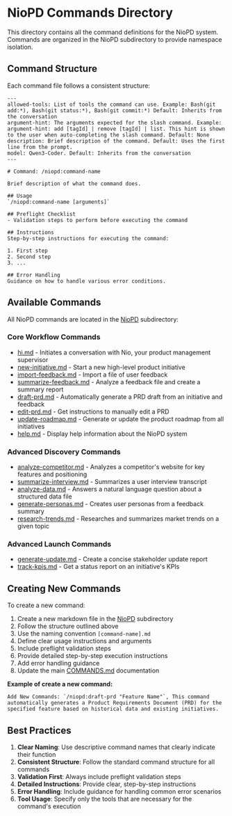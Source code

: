 # NioPD Commands Directory

This directory contains all the command definitions for the NioPD system. Commands are organized in the NioPD subdirectory to provide namespace isolation.

## Command Structure

Each command file follows a consistent structure:

```
---
allowed-tools: List of tools the command can use. Example: Bash(git add:*), Bash(git status:*), Bash(git commit:*) Default: Inherits from the conversation
argument-hint: The arguments expected for the slash command. Example: argument-hint: add [tagId] | remove [tagId] | list. This hint is shown to the user when auto-completing the slash command. Default: None
description: Brief description of the command. Default: Uses the first line from the prompt.
model: Qwen3-Coder. Default: Inherits from the conversation
---

# Command: /niopd:command-name

Brief description of what the command does.

## Usage
`/niopd:command-name [arguments]`

## Preflight Checklist
- Validation steps to perform before executing the command

## Instructions
Step-by-step instructions for executing the command:

1. First step
2. Second step
3. ...

## Error Handling
Guidance on how to handle various error conditions.
```

## Available Commands

All NioPD commands are located in the [NioPD](NioPD/) subdirectory:

### Core Workflow Commands
- [hi.md](NioPD/hi.md) - Initiates a conversation with Nio, your product management supervisor
- [new-initiative.md](NioPD/new-initiative.md) - Start a new high-level product initiative
- [import-feedback.md](NioPD/import-feedback.md) - Import a file of user feedback
- [summarize-feedback.md](NioPD/summarize-feedback.md) - Analyze a feedback file and create a summary report
- [draft-prd.md](NioPD/draft-prd.md) - Automatically generate a PRD draft from an initiative and feedback
- [edit-prd.md](NioPD/edit-prd.md) - Get instructions to manually edit a PRD
- [update-roadmap.md](NioPD/update-roadmap.md) - Generate or update the product roadmap from all initiatives
- [help.md](NioPD/help.md) - Display help information about the NioPD system

### Advanced Discovery Commands
- [analyze-competitor.md](NioPD/analyze-competitor.md) - Analyzes a competitor's website for key features and positioning
- [summarize-interview.md](NioPD/summarize-interview.md) - Summarizes a user interview transcript
- [analyze-data.md](NioPD/analyze-data.md) - Answers a natural language question about a structured data file
- [generate-personas.md](NioPD/generate-personas.md) - Creates user personas from a feedback summary
- [research-trends.md](NioPD/research-trends.md) - Researches and summarizes market trends on a given topic

### Advanced Launch Commands
- [generate-update.md](NioPD/generate-update.md) - Create a concise stakeholder update report
- [track-kpis.md](NioPD/track-kpis.md) - Get a status report on an initiative's KPIs

## Creating New Commands

To create a new command:

1. Create a new markdown file in the [NioPD](NioPD/) subdirectory
2. Follow the structure outlined above
3. Use the naming convention `[command-name].md`
4. Define clear usage instructions and arguments
5. Include preflight validation steps
6. Provide detailed step-by-step execution instructions
7. Add error handling guidance
8. Update the main [COMMANDS.md](../../COMMANDS.md) documentation

**Example of create a new command:**
```
Add New Commands: `/niopd:draft-prd "Feature Name"`, This command automatically generates a Product Requirements Document (PRD) for the specified feature based on historical data and existing initiatives.
```

## Best Practices

1. **Clear Naming**: Use descriptive command names that clearly indicate their function
2. **Consistent Structure**: Follow the standard command structure for all commands
3. **Validation First**: Always include preflight validation steps
4. **Detailed Instructions**: Provide clear, step-by-step instructions
5. **Error Handling**: Include guidance for handling common error scenarios
6. **Tool Usage**: Specify only the tools that are necessary for the command's execution
